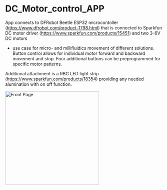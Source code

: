 # DC_Motor_control_APP

App connects to DFRobot Beetle ESP32 microcontoller (https://www.dfrobot.com/product-1798.html) that is connected to Sparkfun DC motor driver (https://www.sparkfun.com/products/15451) and two 3-6V DC motors
- use case for micro- and millifluidics movement of different solutions. 
Button control allows for individual motor forward and backward movement and stop.
Four additional buttons can be preprogrammed for specific motor patterns.

Additional attachment is a RBG LED light strip (https://www.sparkfun.com/products/18354) providing any needed alumination with on off function.

<img src= "https://github.com/CMehner-space/Counter_Timestamp_App/assets/69016840/a77a0864-9731-4c09-979f-0ec2c20738eb" alt="Front Page" width="300">
